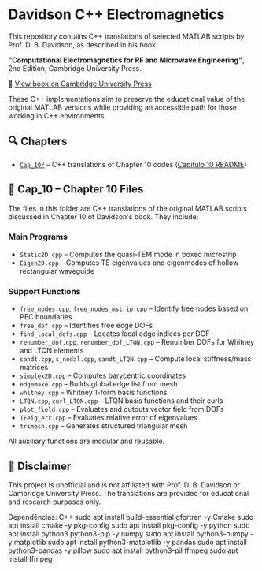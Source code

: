 # Davidson C++ Electromagnetics

This repository contains C++ translations of selected MATLAB scripts by Prof. D. B. Davidson, as described in his book:

**"Computational Electromagnetics for RF and Microwave Engineering"**, 2nd Edition, Cambridge University Press.

🔗 [View book on Cambridge University Press](https://www.cambridge.org/br/universitypress/subjects/engineering/rf-and-microwave-engineering/computational-electromagnetics-rf-and-microwave-engineering-2nd-edition?format=HB&isbn=9780521518918)

These C++ implementations aim to preserve the educational value of the original MATLAB versions while providing an accessible path for those working in C++ environments.

## 🔍 Chapters

- [`Cap_10/`](Cap_10/) – C++ translations of Chapter 10 codes ([Capítulo 10 README](Cap_10/README.md))

## 📂 Cap_10 – Chapter 10 Files

The files in this folder are C++ translations of the original MATLAB scripts discussed in Chapter 10 of Davidson's book. They include:

### Main Programs
- `Static2D.cpp` – Computes the quasi-TEM mode in boxed microstrip
- `Eigen2D.cpp` – Computes TE eigenvalues and eigenmodes of hollow rectangular waveguide

### Support Functions
- `free_nodes.cpp`, `free_nodes_mstrip.cpp` – Identify free nodes based on PEC boundaries
- `free_dof.cpp` – Identifies free edge DOFs
- `find_local_dofs.cpp` – Locates local edge indices per DOF
- `renumber_dof.cpp`, `renumber_dof_LTQN.cpp` – Renumber DOFs for Whitney and LTQN elements
- `sandt.cpp`, `s_nodal.cpp`, `sandt_LTQN.cpp` – Compute local stiffness/mass matrices
- `simplex2D.cpp` – Computes barycentric coordinates
- `edgemake.cpp` – Builds global edge list from mesh
- `whitney.cpp` – Whitney 1-form basis functions
- `LTQN.cpp`, `curl_LTQN.cpp` – LTQN basis functions and their curls
- `plot_field.cpp` – Evaluates and outputs vector field from DOFs
- `TEeig_err.cpp` – Evaluates relative error of eigenvalues
- `trimesh.cpp` – Generates structured triangular mesh

All auxiliary functions are modular and reusable.

## 📄 Disclaimer

This project is unofficial and is not affiliated with Prof. D. B. Davidson or Cambridge University Press. The translations are provided for educational and research purposes only.

Dependências: C++ sudo apt install build-essential gfortran -y
Cmake sudo apt install cmake -y
pkg-config sudo apt install pkg-config -y
python sudo apt install python3 python3-pip -y
numpy sudo apt install python3-numpy -y
matplotlib sudo apt install python3-matplotlib -y
pandas sudo apt install python3-pandas -y
pillow sudo apt install python3-pil
ffmpeg sudo apt install ffmpeg